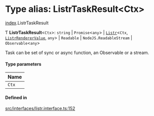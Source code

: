 # Type alias: ListrTaskResult<Ctx\>

[index](../modules/index.md).ListrTaskResult

Ƭ **ListrTaskResult**<`Ctx`\>: `string` \| `Promise`<`any`\> \| [`Listr`](../classes/index.Listr.md)<`Ctx`, [`ListrRendererValue`](index.ListrRendererValue.md), `any`\> \| `Readable` \| `NodeJS.ReadableStream` \| `Observable`<`any`\>

Task can be set of sync or async function, an Observable or a stream.

#### Type parameters

| Name |
| :------ |
| `Ctx` |

#### Defined in

[src/interfaces/listr.interface.ts:152](https://github.com/cenk1cenk2/listr2/blob/70fdfc5/src/interfaces/listr.interface.ts#L152)
